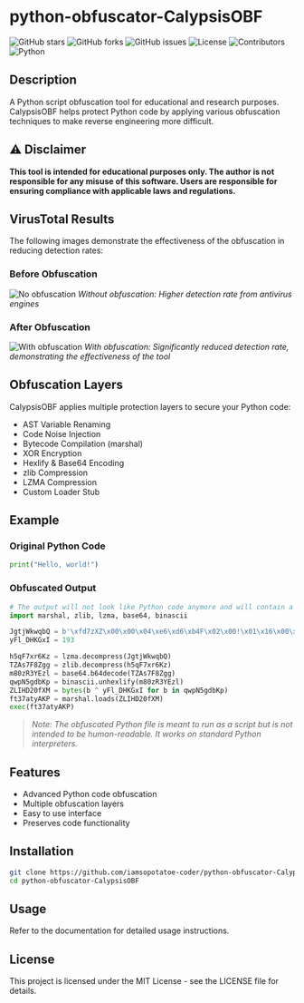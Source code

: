 # python-obfuscator-CalypsisOBF
![GitHub stars](https://img.shields.io/github/stars/iamsopotatoe-coder/python-obfuscator-CalypsisOBF?style=social) ![GitHub forks](https://img.shields.io/github/forks/iamsopotatoe-coder/python-obfuscator-CalypsisOBF?style=social) ![GitHub issues](https://img.shields.io/github/issues/iamsopotatoe-coder/python-obfuscator-CalypsisOBF) ![License](https://img.shields.io/github/license/iamsopotatoe-coder/python-obfuscator-CalypsisOBF) ![Contributors](https://img.shields.io/github/contributors/iamsopotatoe-coder/python-obfuscator-CalypsisOBF) ![Python](https://img.shields.io/badge/python-3.6+-blue.svg)

## Description
A Python script obfuscation tool for educational and research purposes. CalypsisOBF helps protect Python code by applying various obfuscation techniques to make reverse engineering more difficult.

## ⚠️ Disclaimer
**This tool is intended for educational purposes only. The author is not responsible for any misuse of this software. Users are responsible for ensuring compliance with applicable laws and regulations.**

## VirusTotal Results
The following images demonstrate the effectiveness of the obfuscation in reducing detection rates:

### Before Obfuscation
![No obfuscation](no-obfuscation.png)
*Without obfuscation: Higher detection rate from antivirus engines*

### After Obfuscation
![With obfuscation](with-obfuscation.png)
*With obfuscation: Significantly reduced detection rate, demonstrating the effectiveness of the tool*

## Obfuscation Layers
CalypsisOBF applies multiple protection layers to secure your Python code:

- AST Variable Renaming
- Code Noise Injection
- Bytecode Compilation (marshal)
- XOR Encryption
- Hexlify & Base64 Encoding
- zlib Compression
- LZMA Compression
- Custom Loader Stub

## Example

### Original Python Code

```python
print("Hello, world!")
```

### Obfuscated Output

```python
# The output will not look like Python code anymore and will contain a loader stub like:
import marshal, zlib, lzma, base64, binascii

JgtjWkwqbQ = b'\xfd7zXZ\x00\x00\x04\xe6\xd6\xb4F\x02\x00!\x01\x16\x00\x00\x00t/\xe5\xa3\x01\x00\xf2x\x9cuP\xc1n\xc30\x08\xfd\xa5,K\x8f;,\x9am\xd5\x12D\xa9\x9cXp\xdd\x0e1\x89\xcfM\xfd\xf5\xc3Q\xabN\x9bv\xb0\xe0\x01\xef\xe1\x07\x88\x17\x88\xb0S\xb1\xff\xc7\xfc\xb7\x0e\xc5\xaf\xc3\x03\x87\xa9\xa1bN\xec`\xe7\x80\x8a\xd7\x9b\xd63:\xb8\xfe\xe6q\xb0\xf7~\x9f\xa0\xd5~`\x81v\xea\xa8\xf8D\x19\x17\n\xdb\x82\xce\xae\x14/\x0b\xc7i\'a\x8d\xe7R1\x86sGU\xff\xd03\x1d\xe7\xca\xd3<CCbU\xcft\x149a\xb0\x89Z\x9fP\x96D\xfaPs\x92\xf1\x04\xd1\xe8\xdcg7\x04R\x9e)?}A\xf4\xc2\x8eu\xef\xbc\xa8\xce+\xc9%A67\n}\xc2\xca\x0bsf\xddAe\xcb\xec\xac\xd49\x8c\xe7\xe6\xf8\x97\xe3L\x822<}>}\x8b_\xd5\xe7\xfdN5\xea\xbd\x8f\xbb\xbc\xef\x83\xabxl \xd6\xde\xac\xf3\xe3\x0b\x84M\xa8\xc5\r?z\xa1\xac\xbe\xcb\xd7\xc3\xef\xdb7"|\x95\x88\x00\x00-\xd5\xdd\xef8\x14\x9eh\x00\x01\x8b\x02\xf3\x01\x00\x00\xd8\xb0\xf3X\xb1\xc4g\xfb\x02\x00\x00\x00\x00\x04YZ'
yFl_DHKGxI = 193

h5qF7xr6Kz = lzma.decompress(JgtjWkwqbQ)
TZAs7F8Zgg = zlib.decompress(h5qF7xr6Kz)
m80zR3YEzl = base64.b64decode(TZAs7F8Zgg)
qwpN5gdbKp = binascii.unhexlify(m80zR3YEzl)
ZLIHD20fXM = bytes(b ^ yFl_DHKGxI for b in qwpN5gdbKp)
ft37atyAKP = marshal.loads(ZLIHD20fXM)
exec(ft37atyAKP)

```
> *Note: The obfuscated Python file is meant to run as a script but is not intended to be human-readable. It works on standard Python interpreters.*

## Features
- Advanced Python code obfuscation
- Multiple obfuscation layers
- Easy to use interface
- Preserves code functionality

## Installation
```bash
git clone https://github.com/iamsopotatoe-coder/python-obfuscator-CalypsisOBF.git
cd python-obfuscator-CalypsisOBF
```

## Usage
Refer to the documentation for detailed usage instructions.

## License
This project is licensed under the MIT License - see the LICENSE file for details.
